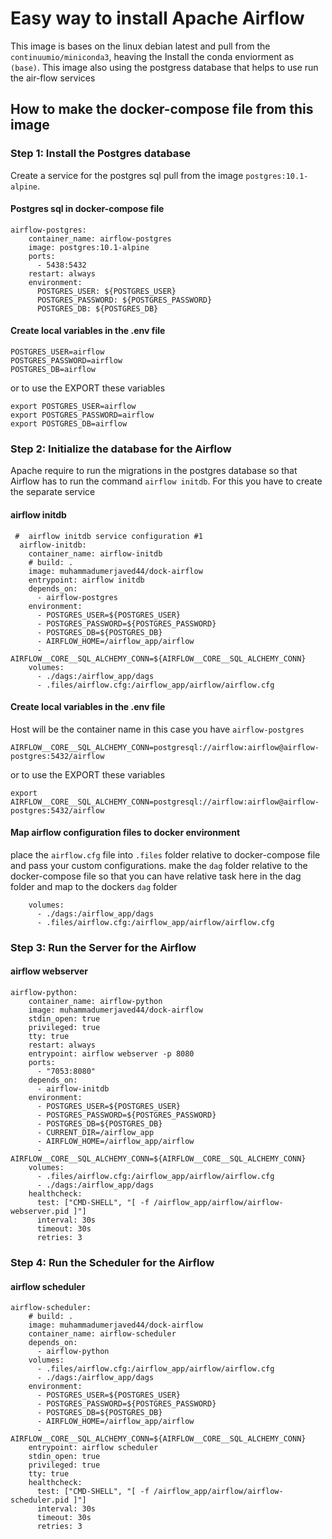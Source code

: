 # Easy way to install Apache Airflow

This image is bases on the linux debian latest and pull from the `continuumio/miniconda3`, heaving the Install the conda enviorment as `(base)`. This image also using the postgress database that helps to use run the air-flow services

## How to make the docker-compose file from this image

### Step 1: Install the Postgres database
Create a service for the postgres sql pull from the image `postgres:10.1-alpine`.

#### Postgres sql in docker-compose file
```
airflow-postgres:
    container_name: airflow-postgres
    image: postgres:10.1-alpine
    ports:
      - 5438:5432
    restart: always
    environment:
      POSTGRES_USER: ${POSTGRES_USER}
      POSTGRES_PASSWORD: ${POSTGRES_PASSWORD}
      POSTGRES_DB: ${POSTGRES_DB}
```

#### Create local variables in the .env file
```
POSTGRES_USER=airflow
POSTGRES_PASSWORD=airflow
POSTGRES_DB=airflow
```

or to use the EXPORT these variables

```
export POSTGRES_USER=airflow
export POSTGRES_PASSWORD=airflow
export POSTGRES_DB=airflow

```

### Step 2: Initialize the database for the Airflow
Apache require to run the migrations in the postgres database so that Airflow has to run the command `airflow initdb`. For this you have to create the separate service

#### airflow initdb
```
 #  airflow initdb service configuration #1
  airflow-initdb:
    container_name: airflow-initdb
    # build: .
    image: muhammadumerjaved44/dock-airflow
    entrypoint: airflow initdb
    depends_on:
      - airflow-postgres
    environment:
      - POSTGRES_USER=${POSTGRES_USER}
      - POSTGRES_PASSWORD=${POSTGRES_PASSWORD}
      - POSTGRES_DB=${POSTGRES_DB}
      - AIRFLOW_HOME=/airflow_app/airflow
      - AIRFLOW__CORE__SQL_ALCHEMY_CONN=${AIRFLOW__CORE__SQL_ALCHEMY_CONN}
    volumes:
      - ./dags:/airflow_app/dags
      - .files/airflow.cfg:/airflow_app/airflow/airflow.cfg
```

#### Create local variables in the .env file
Host will be the container name in this case you have `airflow-postgres`
```
AIRFLOW__CORE__SQL_ALCHEMY_CONN=postgresql://airflow:airflow@airflow-postgres:5432/airflow
```
or to use the EXPORT these variables

```
export AIRFLOW__CORE__SQL_ALCHEMY_CONN=postgresql://airflow:airflow@airflow-postgres:5432/airflow
```

#### Map airflow configuration files to docker environment
place the `airflow.cfg` file into `.files` folder relative to docker-compose file and pass your custom configurations. make the `dag` folder relative to the docker-compose file so that you can have relative task here in the dag folder and map to the dockers `dag` folder
```
    volumes:
      - ./dags:/airflow_app/dags
      - .files/airflow.cfg:/airflow_app/airflow/airflow.cfg
```

### Step 3: Run the Server for the Airflow

#### airflow webserver
```
airflow-python:
    container_name: airflow-python
    image: muhammadumerjaved44/dock-airflow
    stdin_open: true
    privileged: true
    tty: true
    restart: always
    entrypoint: airflow webserver -p 8080
    ports:
      - "7053:8080"
    depends_on:
      - airflow-initdb
    environment:
      - POSTGRES_USER=${POSTGRES_USER}
      - POSTGRES_PASSWORD=${POSTGRES_PASSWORD}
      - POSTGRES_DB=${POSTGRES_DB}
      - CURRENT_DIR=/airflow_app
      - AIRFLOW_HOME=/airflow_app/airflow
      - AIRFLOW__CORE__SQL_ALCHEMY_CONN=${AIRFLOW__CORE__SQL_ALCHEMY_CONN}
    volumes:
      - .files/airflow.cfg:/airflow_app/airflow/airflow.cfg
      - ./dags:/airflow_app/dags
    healthcheck:
      test: ["CMD-SHELL", "[ -f /airflow_app/airflow/airflow-webserver.pid ]"]
      interval: 30s
      timeout: 30s
      retries: 3
```

### Step 4: Run the Scheduler for the Airflow

#### airflow scheduler
```
airflow-scheduler:
    # build: .
    image: muhammadumerjaved44/dock-airflow
    container_name: airflow-scheduler
    depends_on:
      - airflow-python
    volumes:
      - .files/airflow.cfg:/airflow_app/airflow/airflow.cfg
      - ./dags:/airflow_app/dags
    environment:
      - POSTGRES_USER=${POSTGRES_USER}
      - POSTGRES_PASSWORD=${POSTGRES_PASSWORD}
      - POSTGRES_DB=${POSTGRES_DB}
      - AIRFLOW_HOME=/airflow_app/airflow
      - AIRFLOW__CORE__SQL_ALCHEMY_CONN=${AIRFLOW__CORE__SQL_ALCHEMY_CONN}
    entrypoint: airflow scheduler
    stdin_open: true
    privileged: true
    tty: true
    healthcheck:
      test: ["CMD-SHELL", "[ -f /airflow_app/airflow/airflow-scheduler.pid ]"]
      interval: 30s
      timeout: 30s
      retries: 3
```




